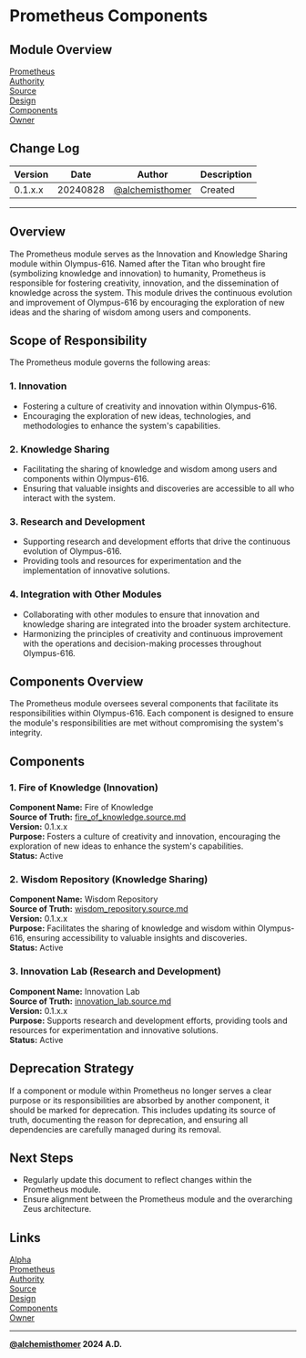 # Prometheus Components

## Module Overview
[Prometheus](README.md)  
[Authority](../zeus/zeus.components.md)  
[Source](prometheus.source.md)  
[Design](prometheus.design.md)  
[Components](prometheus.components.md)  
[Owner](https://github.com/alchemisthomer)  

## Change Log

| Version   | Date       | Author                                                   | Description   |
|-----------|------------|----------------------------------------------------------|---------------|
| 0.1.x.x   | 20240828   | [@alchemisthomer](https://github.com/alchemisthomer)     | Created       

---

## Overview

The Prometheus module serves as the Innovation and Knowledge Sharing module within Olympus-616. Named after the Titan who brought fire (symbolizing knowledge and innovation) to humanity, Prometheus is responsible for fostering creativity, innovation, and the dissemination of knowledge across the system. This module drives the continuous evolution and improvement of Olympus-616 by encouraging the exploration of new ideas and the sharing of wisdom among users and components.

## Scope of Responsibility

The Prometheus module governs the following areas:

### 1. **Innovation**
   - Fostering a culture of creativity and innovation within Olympus-616.
   - Encouraging the exploration of new ideas, technologies, and methodologies to enhance the system's capabilities.

### 2. **Knowledge Sharing**
   - Facilitating the sharing of knowledge and wisdom among users and components within Olympus-616.
   - Ensuring that valuable insights and discoveries are accessible to all who interact with the system.

### 3. **Research and Development**
   - Supporting research and development efforts that drive the continuous evolution of Olympus-616.
   - Providing tools and resources for experimentation and the implementation of innovative solutions.

### 4. **Integration with Other Modules**
   - Collaborating with other modules to ensure that innovation and knowledge sharing are integrated into the broader system architecture.
   - Harmonizing the principles of creativity and continuous improvement with the operations and decision-making processes throughout Olympus-616.

## Components Overview

The Prometheus module oversees several components that facilitate its responsibilities within Olympus-616. Each component is designed to ensure the module's responsibilities are met without compromising the system's integrity.

## Components

### 1. Fire of Knowledge (Innovation)
   **Component Name:** Fire of Knowledge  
   **Source of Truth:** [fire_of_knowledge.source.md](../prometheus/fire_of_knowledge.source.md)  
   **Version:** 0.1.x.x  
   **Purpose:** Fosters a culture of creativity and innovation, encouraging the exploration of new ideas to enhance the system's capabilities.  
   **Status:** Active

### 2. Wisdom Repository (Knowledge Sharing)
   **Component Name:** Wisdom Repository  
   **Source of Truth:** [wisdom_repository.source.md](../prometheus/wisdom_repository.source.md)  
   **Version:** 0.1.x.x  
   **Purpose:** Facilitates the sharing of knowledge and wisdom within Olympus-616, ensuring accessibility to valuable insights and discoveries.  
   **Status:** Active

### 3. Innovation Lab (Research and Development)
   **Component Name:** Innovation Lab  
   **Source of Truth:** [innovation_lab.source.md](../prometheus/innovation_lab.source.md)  
   **Version:** 0.1.x.x  
   **Purpose:** Supports research and development efforts, providing tools and resources for experimentation and innovative solutions.  
   **Status:** Active

## Deprecation Strategy

If a component or module within Prometheus no longer serves a clear purpose or its responsibilities are absorbed by another component, it should be marked for deprecation. This includes updating its source of truth, documenting the reason for deprecation, and ensuring all dependencies are carefully managed during its removal.

## Next Steps

- Regularly update this document to reflect changes within the Prometheus module.
- Ensure alignment between the Prometheus module and the overarching Zeus architecture.

## Links
[Alpha](../../README.md)  
[Prometheus](README.md)  
[Authority](https://github.com/alchemisthomer)  
[Source](prometheus.source.md)  
[Design](prometheus.design.md)  
[Components](prometheus.components.md)  
[Owner](https://github.com/alchemisthomer)
***
**[@alchemisthomer](https://github.com/alchemisthomer)
2024 A.D.**
